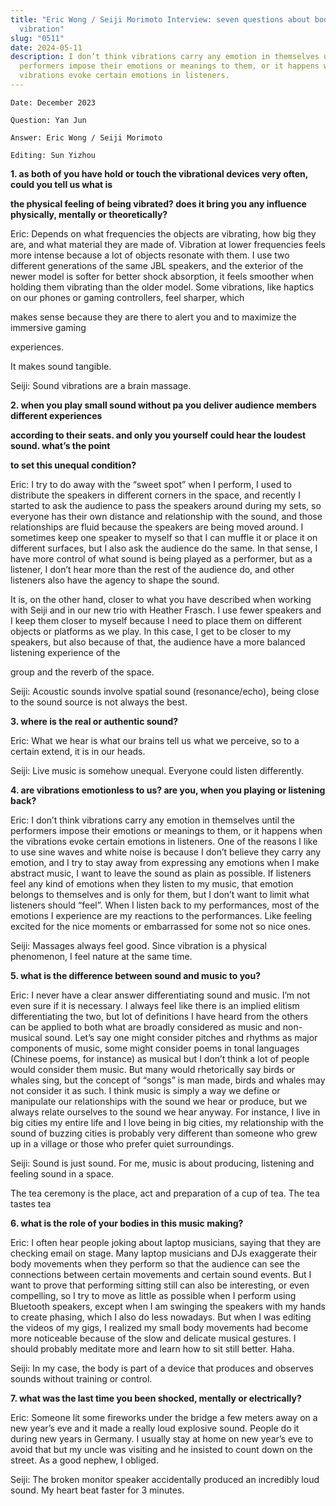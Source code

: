 ```yaml
---
title: "Eric Wong / Seiji Morimoto Interview: seven questions about body and
  vibration"
slug: "0511"
date: 2024-05-11
description: I don’t think vibrations carry any emotion in themselves until the
  performers impose their emotions or meanings to them, or it happens when the
  vibrations evoke certain emotions in listeners.
---
```

`Date: December 2023`

`Question: Yan Jun`

`Answer: Eric Wong / Seiji Morimoto`

`Editing: Sun Yizhou`

**1. as both of you have hold or touch the vibrational devices very often, could you tell us what is**

**the physical feeling of being vibrated? does it bring you any influence physically, mentally or theoretically?**

Eric: Depends on what frequencies the objects are vibrating, how big they are, and what material they are made of. Vibration at lower frequencies feels more intense because a lot of objects resonate with them. I use two different generations of the same JBL speakers, and the exterior of the newer model is softer for better shock absorption, it feels smoother when holding them vibrating than the older model. Some vibrations, like haptics on our phones or gaming controllers, feel sharper, which

makes sense because they are there to alert you and to maximize the immersive gaming

experiences.

It makes sound tangible.

Seiji: Sound vibrations are a brain massage.

**2. when you play small sound without pa you deliver audience members different experiences**

**according to their seats. and only you yourself could hear the loudest sound. what’s the point**

**to set this unequal condition?**

Eric: I try to do away with the “sweet spot” when I perform, I used to distribute the speakers in different corners in the space, and recently I started to ask the audience to pass the speakers around during my sets, so everyone has their own distance and relationship with the sound, and those relationships are fluid because the speakers are being moved around. I sometimes keep one speaker to myself so that I can muffle it or place it on different surfaces, but I also ask the audience do the same. In that sense, I have more control of what sound is being played as a performer, but as a listener, I don’t hear more than the rest of the audience do, and other listeners also have the agency to shape the sound.

It is, on the other hand, closer to what you have described when working with Seiji and in our new trio with Heather Frasch. I use fewer speakers and I keep them closer to myself because I need to place them on different objects or platforms as we play. In this case, I get to be closer to my speakers, but also because of that, the audience have a more balanced listening experience of the

group and the reverb of the space.

Seiji: Acoustic sounds involve spatial sound (resonance/echo),  being close to the sound source is not always the best.

**3. where is the real or authentic sound?**

Eric: What we hear is what our brains tell us what we perceive, so to a certain extend, it is in our heads.

Seiji: Live music is somehow unequal. Everyone could listen differently.

**4. are vibrations emotionless to us? are you, when you playing or listening back?**

Eric: I don’t think vibrations carry any emotion in themselves until the performers impose their emotions or meanings to them, or it happens when the vibrations evoke certain emotions in listeners. One of the reasons I like to use sine waves and white noise is because I don’t believe they carry any emotion, and I try to stay away from expressing any emotions when I make abstract music, I want to leave the sound as plain as possible. If listeners feel any kind of emotions when they listen to my music, that emotion belongs to themselves and is only for them, but I don’t want to limit what listeners should “feel”. When I listen back to my performances, most of the emotions I experience are my reactions to the performances. Like feeling excited for the nice moments or embarrassed for some not so nice ones.

Seiji: Massages always feel good. Since vibration is a physical phenomenon, I feel nature at the same time.

**5. what is the difference between sound and music to you?**

Eric: I never have a clear answer differentiating sound and music. I’m not even sure if it is necessary. I always feel like there is an implied elitism differentiating the two, but lot of definitions I have heard from the others can be applied to both what are broadly considered as music and non-musical sound. Let’s say one might consider pitches and rhythms as major components of music, some might consider poems in tonal languages (Chinese poems, for instance) as musical but I don’t think a lot of people would consider them music. But many would rhetorically say birds or whales sing, but the concept of “songs” is man made, birds and whales may not consider it as such. I think music is simply a way we define or manipulate our relationships with the sound we hear or produce, but we always relate ourselves to the sound we hear anyway. For instance, I live in big cities my entire life and I love being in big cities, my relationship with the sound of buzzing cities is probably very different than someone who grew up in a village or those who prefer quiet surroundings.

Seiji: Sound is just sound. For me, music is about producing, listening and feeling sound in a space.

The tea ceremony is the place, act and preparation of a cup of tea. The tea tastes tea

**6. what is the role of your bodies in this music making?**

Eric: I often hear people joking about laptop musicians, saying that they are checking email on stage. Many laptop musicians and DJs exaggerate their body movements when they perform so that the audience can see the connections between certain movements and certain sound events. But I want to prove that performing sitting still can also be interesting, or even compelling, so I try to move as little as possible when I perform using Bluetooth speakers, except when I am swinging the speakers with my hands to create phasing, which I also do less nowadays. But when I was editing the videos of my gigs, I realized my small body movements had become more noticeable because of the slow and delicate musical gestures. I should probably meditate more and learn how to sit still better. Haha.

Seiji: In my case, the body is part of a device that produces and observes sounds without training or control. 



**7. what was the last time you been shocked, mentally or electrically?**

Eric: Someone lit some fireworks under the bridge a few meters away on a new year’s eve and it made a really loud explosive sound. People do it during new years in Germany. I usually stay at home on new year’s eve to avoid that but my uncle was visiting and he insisted to count down on the street. As a good nephew, I obliged.

Seiji: The broken monitor speaker accidentally produced an incredibly loud sound. My heart beat faster for 3 minutes.
